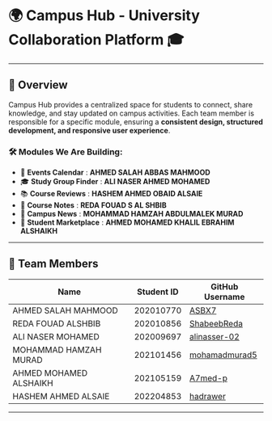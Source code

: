 # 🌍 Campus Hub - University Collaboration Platform 🎓  

---

## 📖 Overview  

Campus Hub provides a centralized space for students to connect, share knowledge, and stay updated on campus activities. Each team member is responsible for a specific module, ensuring a **consistent design, structured development, and responsive user experience**.  

### 🛠️ Modules We Are Building:  
- 📅 **Events Calendar** : **AHMED SALAH ABBAS MAHMOOD**  
- 🎓 **Study Group Finder**  : **ALI NASER AHMED MOHAMED**
- 📚 **Course Reviews**  : **HASHEM AHMED OBAID ALSAIE**
- 📝 **Course Notes**  : **REDA FOUAD S AL SHBIB**
- 📰 **Campus News**  : **MOHAMMAD HAMZAH ABDULMALEK MURAD**
- 🛒   **Student Marketplace** : **AHMED MOHAMED KHALIL EBRAHIM ALSHAIKH**

---

## 👥 Team Members  

| **Name**                  | **Student ID**  | **GitHub Username** |
|---------------------------|---------------|---------------------|
| AHMED SALAH MAHMOOD       | 202010770     | [ASBX7](https://github.com/ASBX7) |
| REDA FOUAD ALSHBIB        | 202010856     | [ShabeebReda](https://github.com/ShabeebReda) |
| ALI NASER MOHAMED         | 202009697     | [alinasser-02](https://github.com/alinasser-02) |
| MOHAMMAD HAMZAH MURAD     | 202101456     | [mohamadmurad5](https://github.com/mohamadmurad5) |
| AHMED MOHAMED ALSHAIKH    | 202105159     | [A7med-p](https://github.com/A7med-p) |
| HASHEM AHMED ALSAIE       | 202204853     | [hadrawer](https://github.com/Hadrawer) |

---
